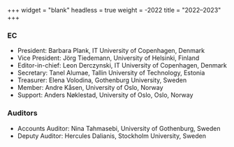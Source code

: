 +++
widget = "blank"
headless = true
weight = -2022
title = "2022–2023"
+++

### EC

*   President: Barbara Plank, IT University of Copenhagen, Denmark
*   Vice President: Jörg Tiedemann, University of Helsinki, Finland
*   Editor-in-chief: Leon Derczynski, IT University of Copenhagen, Denmark
*   Secretary: Tanel Alumae, Tallin University of Technology, Estonia
*   Treasurer: Elena Volodina, Gothenburg University, Sweden
*   Member: Andre Kåsen, University of Oslo, Norway
*   Support: Anders Nøklestad, University of Oslo, Oslo, Norway

### Auditors

*   Accounts Auditor: Nina Tahmasebi, University of Gothenburg, Sweden
*   Deputy Auditor: Hercules Dalianis, Stockholm University, Sweden
